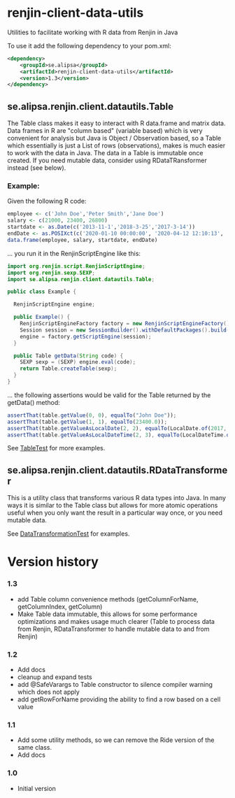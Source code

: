 # renjin-client-data-utils
Utilities to facilitate working with R data from Renjin in Java

To use it add the following dependency to your pom.xml:
```xml
<dependency>
    <groupId>se.alipsa</groupId>
    <artifactId>renjin-client-data-utils</artifactId>
    <version>1.3</version>
</dependency>
```

## se.alipsa.renjin.client.datautils.Table
The Table class makes it easy to interact with R data.frame and matrix data.
Data frames in R are "column based" (variable based) which is very convenient for analysis but Java is
Object / Observation based, so a Table which essentially is just a List of rows (observations), makes is much easier
to work with the data in Java. The data in a Table is immutable once created. If you need mutable data,
consider using RDataTRansformer instead (see below).

### Example:

Given the following R code:
```r
employee <- c('John Doe','Peter Smith','Jane Doe')
salary <- c(21000, 23400, 26800)
startdate <- as.Date(c('2013-11-1','2018-3-25','2017-3-14')) 
endDate <- as.POSIXct(c('2020-01-10 00:00:00', '2020-04-12 12:10:13', '2020-10-06 10:00:05'), tz='UTC' ) 
data.frame(employee, salary, startdate, endDate)
```
... you run it in the RenjinScriptEngine like this:

```java
import org.renjin.script.RenjinScriptEngine;
import org.renjin.sexp.SEXP;
import se.alipsa.renjin.client.datautils.Table;

public class Example {

  RenjinScriptEngine engine;

  public Example() {
    RenjinScriptEngineFactory factory = new RenjinScriptEngineFactory();
    Session session = new SessionBuilder().withDefaultPackages().build();
    engine = factory.getScriptEngine(session);
  }

  public Table getData(String code) {
    SEXP sexp = (SEXP) engine.eval(code);
    return Table.createTable(sexp);
  }
}
```
... the following assertions would be valid for the Table returned by the getData() method:
```javascript
assertThat(table.getValue(0, 0), equalTo("John Doe"));
assertThat(table.getValue(1, 1), equalTo(23400.0));
assertThat(table.getValueAsLocalDate(2, 2), equalTo(LocalDate.of(2017, 3, 14)));
assertThat(table.getValueAsLocalDateTime(2, 3), equalTo(LocalDateTime.of(2020, 10, 6, 10, 0, 5)));
```
See [TableTest](src/test/java/test/alipsa/renjin/client/datautils/TableTest.java) for more examples. 

## se.alipsa.renjin.client.datautils.RDataTransformer

This is a utility class that transforms various R data types into Java.
In many ways it is similar to the Table class but allows for more atomic operations
useful when you only want the result in a particular way once, or you need mutable data.

See [DataTransformationTest](src/test/java/test/alipsa/renjin/client/datautils/DataTransformationTest.java) for examples.

# Version history

### 1.3
- add Table column convenience methods (getColumnForName, getColumnIndex, getColumn)
- Make Table data immutable, this allows for some performance optimizations and makes usage much clearer 
  (Table to process data from Renjin, RDataTransformer to handle mutable data to and from Renjin)

### 1.2
- Add docs
- cleanup and expand tests
- add @SafeVarargs to Table constructor to silence compiler warning which does not apply
- add getRowForName providing the ability to find a row based on a cell value

### 1.1
- Add some utility methods, so we can remove the Ride version of the same class.
- Add docs

### 1.0 
- Initial version